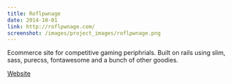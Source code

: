 ```yaml
---
title: Roflpwnage
date: 2014-10-01
link: http://roflpwnage.com/
screenshot: /images/project_images/roflpwnage.png
---
```


Ecommerce site for competitive gaming periphrials. Built on rails using slim, sass, purecss, fontawesome and a bunch of other goodies.

<a class="button" href="http://roflpwnage.com/"><i class="fa fa-external-link fa-lg"></i> Website</a>
